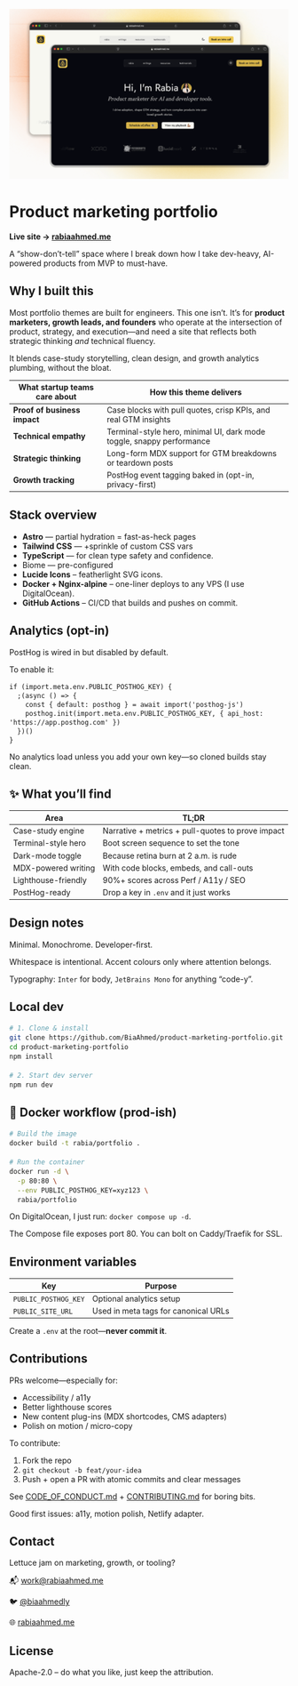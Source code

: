 ![ A website with the title "Rabia's internet space"](/public/images/ogimage.png)

# Product marketing portfolio

**Live site → [rabiaahmed.me](https://rabiaahmed.me/)**

A “show-don’t-tell” space where I break down how I take dev-heavy, AI-powered products from MVP to must-have.

## Why I built this

Most portfolio themes are built for engineers. This one isn’t. It’s for **product marketers, growth leads, and founders** who operate at the intersection of product, strategy, and execution—and need a site that reflects both strategic thinking *and* technical fluency.

It blends case-study storytelling, clean design, and growth analytics plumbing, without the bloat.

| What startup teams care about | How this theme delivers |
| --- | --- |
| **Proof of business impact** | Case blocks with pull quotes, crisp KPIs, and real GTM insights |
| **Technical empathy** | Terminal-style hero, minimal UI, dark mode toggle, snappy performance |
| **Strategic thinking** | Long-form MDX support for GTM breakdowns or teardown posts |
| **Growth tracking** | PostHog event tagging baked in (opt-in, privacy-first) |

## Stack overview

- **Astro** — partial hydration = fast-as-heck pages
- **Tailwind CSS** —  +sprinkle of custom CSS vars
- **TypeScript** — for clean type safety and confidence.
- Biome — pre-configured
- **Lucide Icons** – featherlight SVG icons.
- **Docker + Nginx-alpine** – one-liner deploys to any VPS (I use DigitalOcean).
- **GitHub Actions** – CI/CD that builds and pushes on commit.

## Analytics (opt-in)

PostHog is wired in but disabled by default.

To enable it:

```
if (import.meta.env.PUBLIC_POSTHOG_KEY) {
  ;(async () => {
    const { default: posthog } = await import('posthog-js')
    posthog.init(import.meta.env.PUBLIC_POSTHOG_KEY, { api_host: 'https://app.posthog.com' })
  })()
}

```

No analytics load unless you add your own key—so cloned builds stay clean.

## ✨ What you’ll find

| Area | TL;DR |
| --- | --- |
| Case-study engine | Narrative + metrics + pull-quotes to prove impact |
| Terminal-style hero | Boot screen sequence to set the tone |
| Dark-mode toggle | Because retina burn at 2 a.m. is rude |
| MDX-powered writing | With code blocks, embeds, and call-outs |
| Lighthouse-friendly | 90%+ scores across Perf / A11y / SEO |
| PostHog-ready | Drop a key in `.env` and it just works |

## Design notes

Minimal. Monochrome. Developer-first.

Whitespace is intentional. Accent colours only where attention belongs.

Typography: `Inter` for body, `JetBrains Mono` for anything “code-y”.

## Local dev

```bash
# 1. Clone & install
git clone https://github.com/BiaAhmed/product-marketing-portfolio.git
cd product-marketing-portfolio
npm install

# 2. Start dev server
npm run dev

```

## 🐳 Docker workflow (prod-ish)

```bash
# Build the image
docker build -t rabia/portfolio .

# Run the container
docker run -d \
  -p 80:80 \
  --env PUBLIC_POSTHOG_KEY=xyz123 \
  rabia/portfolio

```

On DigitalOcean, I just run: `docker compose up -d`.

The Compose file exposes port 80. You can bolt on Caddy/Traefik for SSL.

## Environment variables

| Key | Purpose |
| --- | --- |
| `PUBLIC_POSTHOG_KEY` | Optional analytics setup |
| `PUBLIC_SITE_URL` | Used in meta tags for canonical URLs |

Create a `.env` at the root—**never commit it**.

## Contributions

PRs welcome—especially for:

- Accessibility / a11y
- Better lighthouse scores
- New content plug-ins (MDX shortcodes, CMS adapters)
- Polish on motion / micro-copy

To contribute:

1. Fork the repo
2. `git checkout -b feat/your-idea`
3. Push + open a PR with atomic commits and clear messages

See [CODE_OF_CONDUCT.md](https://chatgpt.com/c/CODE_OF_CONDUCT.md) + [CONTRIBUTING.md](https://chatgpt.com/c/CONTRIBUTING.md) for boring bits.

Good first issues: a11y, motion polish, Netlify adapter.

## Contact

Lettuce jam on marketing, growth, or tooling?

📬 [work@rabiaahmed.me](mailto:work@rabiaahmed.me)

🐦 [@biaahmedly](https://twitter.com/biaahmedly)

🌐 [rabiaahmed.me](https://rabiaahmed.me/)


## License

Apache-2.0 – do what you like, just keep the attribution.
